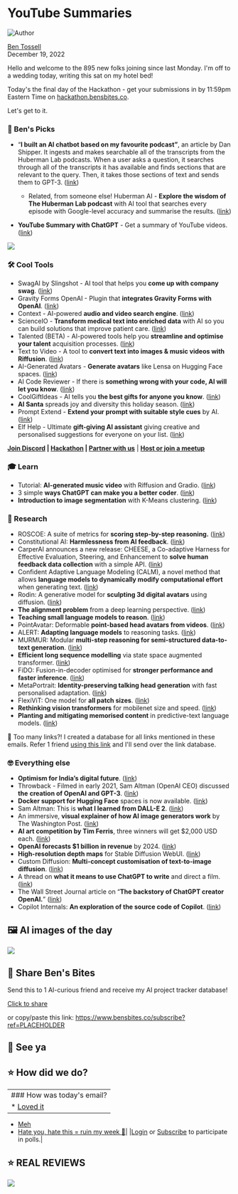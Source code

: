 # YouTube Summaries

![Author](https://media.beehiiv.com/cdn-cgi/image/format=auto,onerror=redirect/uploads/user/profile_picture/fc858b4d-39e3-4be1-abf4-2b55504e21a2/thumb_uJ4UYake_400x400.jpg)

[Ben Tossell](https://www.twitter.com/bentossell)  
December 19, 2022

Hello and welcome to the 895 new folks joining since last Monday. I'm off to a wedding today, writing this sat on my hotel bed!

Today's the final day of the Hackathon - get your submissions in by 11:59pm Eastern Time on [hackathon.bensbites.co](https://flight.beehiiv.net/v2/clicks/eyJhbGciOiJIUzI1NiIsInR5cCI6IkpXVCJ9.eyJ1cmwiOiJodHRwOi8vaGFja2F0aG9uLmJlbnNiaXRlcy5jby8iLCJwb3N0X2lkIjoiNWRhZTliYzYtZjAzYy00ODRkLTkyMmMtNzc1N2ZhNWIzNTE2IiwicHVibGljYXRpb25faWQiOiI0NDdmNmU2MC1lMzZhLTQ2NDItYjZmOC00NmJlYjE5MDQ1ZWMiLCJ2aXNpdF90b2tlbiI6IjJmMzFjNWFlLWJkOGQtNDM2Zi04NjlkLTE3ZjBiZmNkNzM0ZSIsImlhdCI6MTY3NDAzMTg1MS41MzQsImlzcyI6Im9yY2hpZCJ9.QFXb3mgGOlh52TO47cgLZgJLbmhz7eBMNERMXZNy5Lc).

Let's get to it.

### **🤌 Ben's Picks**

* “**I built an AI chatbot based on my favourite podcast”**, an article by Dan Shipper. It ingests and makes searchable all of the transcripts from the Huberman Lab podcasts. When a user asks a question, it searches through all of the transcripts it has available and finds sections that are relevant to the query. Then, it takes those sections of text and sends them to GPT-3. ([<u>link</u>](https://flight.beehiiv.net/v2/clicks/eyJhbGciOiJIUzI1NiIsInR5cCI6IkpXVCJ9.eyJ1cmwiOiJodHRwczovL2V2ZXJ5LnRvL3N1cGVyb3JnYW5pemVycy9pLXRyYWluZWQtYS1ncHQtMy1jaGF0Ym90LW9uLWV2ZXJ5LWVwaXNvZGUtb2YtbXktZmF2b3JpdGUtcG9kY2FzdCIsInBvc3RfaWQiOiI1ZGFlOWJjNi1mMDNjLTQ4NGQtOTIyYy03NzU3ZmE1YjM1MTYiLCJwdWJsaWNhdGlvbl9pZCI6IjQ0N2Y2ZTYwLWUzNmEtNDY0Mi1iNmY4LTQ2YmViMTkwNDVlYyIsInZpc2l0X3Rva2VuIjoiMmYzMWM1YWUtYmQ4ZC00MzZmLTg2OWQtMTdmMGJmY2Q3MzRlIiwiaWF0IjoxNjc0MDMxODUxLjUzNCwiaXNzIjoib3JjaGlkIn0.u7khmwq-iILyEnoMtDk8gIFqsEOrEc7zkLrrSy_bs4w))
  * Related, from someone else! Huberman AI - **Explore the wisdom of The Huberman Lab podcast** with AI tool that searches every episode with Google-level accuracy and summarise the results. ([<u>link</u>](https://flight.beehiiv.net/v2/clicks/eyJhbGciOiJIUzI1NiIsInR5cCI6IkpXVCJ9.eyJ1cmwiOiJodHRwczovL2h1YmVybWFuLnJpbGUueXQvIiwicG9zdF9pZCI6IjVkYWU5YmM2LWYwM2MtNDg0ZC05MjJjLTc3NTdmYTViMzUxNiIsInB1YmxpY2F0aW9uX2lkIjoiNDQ3ZjZlNjAtZTM2YS00NjQyLWI2ZjgtNDZiZWIxOTA0NWVjIiwidmlzaXRfdG9rZW4iOiIyZjMxYzVhZS1iZDhkLTQzNmYtODY5ZC0xN2YwYmZjZDczNGUiLCJpYXQiOjE2NzQwMzE4NTEuNTM0LCJpc3MiOiJvcmNoaWQifQ.2_0FqBkUmxpW4xuK7zoN83iALabaxLxgk9kAtHCeoOs))

* **YouTube Summary with ChatGPT** - Get a summary of YouTube videos. ([<u>link</u>](https://flight.beehiiv.net/v2/clicks/eyJhbGciOiJIUzI1NiIsInR5cCI6IkpXVCJ9.eyJ1cmwiOiJodHRwczovL2dsYXNwLmNvL3lvdXR1YmUtc3VtbWFyeSIsInBvc3RfaWQiOiI1ZGFlOWJjNi1mMDNjLTQ4NGQtOTIyYy03NzU3ZmE1YjM1MTYiLCJwdWJsaWNhdGlvbl9pZCI6IjQ0N2Y2ZTYwLWUzNmEtNDY0Mi1iNmY4LTQ2YmViMTkwNDVlYyIsInZpc2l0X3Rva2VuIjoiMmYzMWM1YWUtYmQ4ZC00MzZmLTg2OWQtMTdmMGJmY2Q3MzRlIiwiaWF0IjoxNjc0MDMxODUxLjUzNCwiaXNzIjoib3JjaGlkIn0.orX0rtoPJtsTDBcqpYfbyL2U4MEwjU4dyumYdrjpbN8))

![](https://media.beehiiv.com/cdn-cgi/image/format=auto,onerror=redirect/uploads/asset/file/02b84077-d544-45c3-bc89-72a428aa3bdd/ezgif.com-gif-maker__40_.gif)

### **🛠️ Cool Tools**

* SwagAI by Slingshot - AI tool that helps you **come up with company swag**. ([<u>link</u>](https://flight.beehiiv.net/v2/clicks/eyJhbGciOiJIUzI1NiIsInR5cCI6IkpXVCJ9.eyJ1cmwiOiJodHRwczovL3d3dy51c2VzbGluZ3Nob3QuY29tL3N3YWdhaS8iLCJwb3N0X2lkIjoiNWRhZTliYzYtZjAzYy00ODRkLTkyMmMtNzc1N2ZhNWIzNTE2IiwicHVibGljYXRpb25faWQiOiI0NDdmNmU2MC1lMzZhLTQ2NDItYjZmOC00NmJlYjE5MDQ1ZWMiLCJ2aXNpdF90b2tlbiI6IjJmMzFjNWFlLWJkOGQtNDM2Zi04NjlkLTE3ZjBiZmNkNzM0ZSIsImlhdCI6MTY3NDAzMTg1MS41MzQsImlzcyI6Im9yY2hpZCJ9.m20IRdC1Z4Lh2HXN5oTgDXv_FAv-SSon03e0HRJ417M))
* Gravity Forms OpenAI - Plugin that **integrates Gravity Forms with OpenAI**. ([<u>link</u>](https://flight.beehiiv.net/v2/clicks/eyJhbGciOiJIUzI1NiIsInR5cCI6IkpXVCJ9.eyJ1cmwiOiJodHRwczovL2dyYXZpdHl3aXouY29tL2dyYXZpdHktZm9ybXMtb3BlbmFpLz91dG1fc291cmNlPWRyaXAmdXRtX21lZGl1bT1lbWFpbCZ1dG1fY2FtcGFpZ249R1dXKzE3MiZ1dG1fY29udGVudD1Jc3N1ZSsxNzIlM0ErR3Jhdml0eStGb3JtcytPcGVuQUkrJTI4RnJlZStQbHVnaW4lMjkiLCJwb3N0X2lkIjoiNWRhZTliYzYtZjAzYy00ODRkLTkyMmMtNzc1N2ZhNWIzNTE2IiwicHVibGljYXRpb25faWQiOiI0NDdmNmU2MC1lMzZhLTQ2NDItYjZmOC00NmJlYjE5MDQ1ZWMiLCJ2aXNpdF90b2tlbiI6IjJmMzFjNWFlLWJkOGQtNDM2Zi04NjlkLTE3ZjBiZmNkNzM0ZSIsImlhdCI6MTY3NDAzMTg1MS41MzQsImlzcyI6Im9yY2hpZCJ9.qZ7cHT_yxZliZvwyqTgCxBkZQwXmdypTWc-tFgS_ZHI))
* Context - AI-powered **audio and video search engine**. ([<u>link</u>](https://flight.beehiiv.net/v2/clicks/eyJhbGciOiJIUzI1NiIsInR5cCI6IkpXVCJ9.eyJ1cmwiOiJodHRwczovL2FkZGNvbnRleHQueHl6LyIsInBvc3RfaWQiOiI1ZGFlOWJjNi1mMDNjLTQ4NGQtOTIyYy03NzU3ZmE1YjM1MTYiLCJwdWJsaWNhdGlvbl9pZCI6IjQ0N2Y2ZTYwLWUzNmEtNDY0Mi1iNmY4LTQ2YmViMTkwNDVlYyIsInZpc2l0X3Rva2VuIjoiMmYzMWM1YWUtYmQ4ZC00MzZmLTg2OWQtMTdmMGJmY2Q3MzRlIiwiaWF0IjoxNjc0MDMxODUxLjUzNCwiaXNzIjoib3JjaGlkIn0.v8hetK74S_Ld_toM6yjPAKiIGvcY09ESwIKRhNA40uk))
* ScienceIO - **Transform medical text into enriched data** with AI so you can build solutions that improve patient care. ([<u>link</u>](https://flight.beehiiv.net/v2/clicks/eyJhbGciOiJIUzI1NiIsInR5cCI6IkpXVCJ9.eyJ1cmwiOiJodHRwczovL3d3dy5zY2llbmNlLmlvLyIsInBvc3RfaWQiOiI1ZGFlOWJjNi1mMDNjLTQ4NGQtOTIyYy03NzU3ZmE1YjM1MTYiLCJwdWJsaWNhdGlvbl9pZCI6IjQ0N2Y2ZTYwLWUzNmEtNDY0Mi1iNmY4LTQ2YmViMTkwNDVlYyIsInZpc2l0X3Rva2VuIjoiMmYzMWM1YWUtYmQ4ZC00MzZmLTg2OWQtMTdmMGJmY2Q3MzRlIiwiaWF0IjoxNjc0MDMxODUxLjUzNCwiaXNzIjoib3JjaGlkIn0.wlFQcrc9XLOcpviScn3j0ImU9wWSPD-YLeGEsz2ILRI))
* Talented (BETA) - AI-powered tools help you **streamline and optimise your talent** acquisition processes. ([<u>link</u>](https://flight.beehiiv.net/v2/clicks/eyJhbGciOiJIUzI1NiIsInR5cCI6IkpXVCJ9.eyJ1cmwiOiJodHRwczovL3RhbGVudGVkLmNhZmUvIiwicG9zdF9pZCI6IjVkYWU5YmM2LWYwM2MtNDg0ZC05MjJjLTc3NTdmYTViMzUxNiIsInB1YmxpY2F0aW9uX2lkIjoiNDQ3ZjZlNjAtZTM2YS00NjQyLWI2ZjgtNDZiZWIxOTA0NWVjIiwidmlzaXRfdG9rZW4iOiIyZjMxYzVhZS1iZDhkLTQzNmYtODY5ZC0xN2YwYmZjZDczNGUiLCJpYXQiOjE2NzQwMzE4NTEuNTM0LCJpc3MiOiJvcmNoaWQifQ.Gv7qop-7C7VogbTg5SoXovuNksjuPmqrVVJABLuYfeg))
* Text to Video - A tool to **convert text into images & music videos with Riffusion**. ([<u>link</u>](https://flight.beehiiv.net/v2/clicks/eyJhbGciOiJIUzI1NiIsInR5cCI6IkpXVCJ9.eyJ1cmwiOiJodHRwczovL2h1Z2dpbmdmYWNlLmNvL3NwYWNlcy9ER1NwaXR6ZXIvVFhULTItSU1HLTItTVVTSUMtMi1WSURFTy13LVJJRkZVU0lPTiIsInBvc3RfaWQiOiI1ZGFlOWJjNi1mMDNjLTQ4NGQtOTIyYy03NzU3ZmE1YjM1MTYiLCJwdWJsaWNhdGlvbl9pZCI6IjQ0N2Y2ZTYwLWUzNmEtNDY0Mi1iNmY4LTQ2YmViMTkwNDVlYyIsInZpc2l0X3Rva2VuIjoiMmYzMWM1YWUtYmQ4ZC00MzZmLTg2OWQtMTdmMGJmY2Q3MzRlIiwiaWF0IjoxNjc0MDMxODUxLjUzNCwiaXNzIjoib3JjaGlkIn0.ui_ZZO6nmyCVyyRqArXufNpto4TVh6g0Tce8t4SP_3w))
* AI-Generated Avatars - **Generate avatars** like Lensa on Hugging Face spaces. ([<u>link</u>](https://flight.beehiiv.net/v2/clicks/eyJhbGciOiJIUzI1NiIsInR5cCI6IkpXVCJ9.eyJ1cmwiOiJodHRwczovL2h1Z2dpbmdmYWNlLmNvL3NwYWNlcy9BUDEyMy9haS1hdmF0YXJzIiwicG9zdF9pZCI6IjVkYWU5YmM2LWYwM2MtNDg0ZC05MjJjLTc3NTdmYTViMzUxNiIsInB1YmxpY2F0aW9uX2lkIjoiNDQ3ZjZlNjAtZTM2YS00NjQyLWI2ZjgtNDZiZWIxOTA0NWVjIiwidmlzaXRfdG9rZW4iOiIyZjMxYzVhZS1iZDhkLTQzNmYtODY5ZC0xN2YwYmZjZDczNGUiLCJpYXQiOjE2NzQwMzE4NTEuNTM0LCJpc3MiOiJvcmNoaWQifQ.tdMJxVRz19jVabX61aVLpHiUeWhHARoruTRgU33w3k4))
* AI Code Reviewer - If there is **something wrong with your code, AI will let you know**. ([<u>link</u>](https://flight.beehiiv.net/v2/clicks/eyJhbGciOiJIUzI1NiIsInR5cCI6IkpXVCJ9.eyJ1cmwiOiJodHRwczovL2NvZGUtcmV2aWV3ZXIudmVyY2VsLmFwcC8iLCJwb3N0X2lkIjoiNWRhZTliYzYtZjAzYy00ODRkLTkyMmMtNzc1N2ZhNWIzNTE2IiwicHVibGljYXRpb25faWQiOiI0NDdmNmU2MC1lMzZhLTQ2NDItYjZmOC00NmJlYjE5MDQ1ZWMiLCJ2aXNpdF90b2tlbiI6IjJmMzFjNWFlLWJkOGQtNDM2Zi04NjlkLTE3ZjBiZmNkNzM0ZSIsImlhdCI6MTY3NDAzMTg1MS41MzQsImlzcyI6Im9yY2hpZCJ9.mPhoGnN6X3KtgMPqWB-WHAHtG8lFmpVnFhA9M07jUJw))
* CoolGiftIdeas - AI tells you **the best gifts for anyone you know**. ([<u>link</u>](https://flight.beehiiv.net/v2/clicks/eyJhbGciOiJIUzI1NiIsInR5cCI6IkpXVCJ9.eyJ1cmwiOiJodHRwczovL3d3dy5jb29sZ2lmdGlkZWFzLmlvLz9sPXAmcmVmPXByb2R1Y3RodW50IiwicG9zdF9pZCI6IjVkYWU5YmM2LWYwM2MtNDg0ZC05MjJjLTc3NTdmYTViMzUxNiIsInB1YmxpY2F0aW9uX2lkIjoiNDQ3ZjZlNjAtZTM2YS00NjQyLWI2ZjgtNDZiZWIxOTA0NWVjIiwidmlzaXRfdG9rZW4iOiIyZjMxYzVhZS1iZDhkLTQzNmYtODY5ZC0xN2YwYmZjZDczNGUiLCJpYXQiOjE2NzQwMzE4NTEuNTM1LCJpc3MiOiJvcmNoaWQifQ.56f2CjDwG7Z_2xaXhjz3bEzXS69YWP1PQJVevfQ8Z3E))
* **AI Santa** spreads joy and diversity this holiday season. ([<u>link</u>](https://flight.beehiiv.net/v2/clicks/eyJhbGciOiJIUzI1NiIsInR5cCI6IkpXVCJ9.eyJ1cmwiOiJodHRwczovL3d3dy5zeW50aGVzaWEuaW8vcG9zdC9haS1zYW50YSIsInBvc3RfaWQiOiI1ZGFlOWJjNi1mMDNjLTQ4NGQtOTIyYy03NzU3ZmE1YjM1MTYiLCJwdWJsaWNhdGlvbl9pZCI6IjQ0N2Y2ZTYwLWUzNmEtNDY0Mi1iNmY4LTQ2YmViMTkwNDVlYyIsInZpc2l0X3Rva2VuIjoiMmYzMWM1YWUtYmQ4ZC00MzZmLTg2OWQtMTdmMGJmY2Q3MzRlIiwiaWF0IjoxNjc0MDMxODUxLjUzNSwiaXNzIjoib3JjaGlkIn0.xphrWjkjBPcKB1s2EZ1sosWHY1UJy58etAyEBhU5Wfo))
* Prompt Extend - **Extend your prompt with suitable style cues** by AI. ([<u>link</u>](https://flight.beehiiv.net/v2/clicks/eyJhbGciOiJIUzI1NiIsInR5cCI6IkpXVCJ9.eyJ1cmwiOiJodHRwczovL2h1Z2dpbmdmYWNlLmNvL3NwYWNlcy9kYXNwYXJ0aG8vcHJvbXB0LWV4dGVuZCIsInBvc3RfaWQiOiI1ZGFlOWJjNi1mMDNjLTQ4NGQtOTIyYy03NzU3ZmE1YjM1MTYiLCJwdWJsaWNhdGlvbl9pZCI6IjQ0N2Y2ZTYwLWUzNmEtNDY0Mi1iNmY4LTQ2YmViMTkwNDVlYyIsInZpc2l0X3Rva2VuIjoiMmYzMWM1YWUtYmQ4ZC00MzZmLTg2OWQtMTdmMGJmY2Q3MzRlIiwiaWF0IjoxNjc0MDMxODUxLjUzNSwiaXNzIjoib3JjaGlkIn0.AIVMtIeYuxM88YbOxrM97mDRGqDiroN9F0NpJ8m4_IQ))
* Elf Help - Ultimate **gift-giving AI assistant** giving creative and personalised suggestions for everyone on your list. ([<u>link</u>](https://flight.beehiiv.net/v2/clicks/eyJhbGciOiJIUzI1NiIsInR5cCI6IkpXVCJ9.eyJ1cmwiOiJodHRwczovL3d3dy5lbGZoZWxwLmFpLyIsInBvc3RfaWQiOiI1ZGFlOWJjNi1mMDNjLTQ4NGQtOTIyYy03NzU3ZmE1YjM1MTYiLCJwdWJsaWNhdGlvbl9pZCI6IjQ0N2Y2ZTYwLWUzNmEtNDY0Mi1iNmY4LTQ2YmViMTkwNDVlYyIsInZpc2l0X3Rva2VuIjoiMmYzMWM1YWUtYmQ4ZC00MzZmLTg2OWQtMTdmMGJmY2Q3MzRlIiwiaWF0IjoxNjc0MDMxODUxLjUzNSwiaXNzIjoib3JjaGlkIn0.TzMUUb9Zlbs14Hv2qZWnZ8Il9ijwU7HpJgnAZovMsz4))

**[Join Discord](https://flight.beehiiv.net/v2/clicks/eyJhbGciOiJIUzI1NiIsInR5cCI6IkpXVCJ9.eyJ1cmwiOiJodHRwczovL2Rpc2NvcmQuZ2cvcWQ5Mk5LakRkRSIsInBvc3RfaWQiOiI1ZGFlOWJjNi1mMDNjLTQ4NGQtOTIyYy03NzU3ZmE1YjM1MTYiLCJwdWJsaWNhdGlvbl9pZCI6IjQ0N2Y2ZTYwLWUzNmEtNDY0Mi1iNmY4LTQ2YmViMTkwNDVlYyIsInZpc2l0X3Rva2VuIjoiMmYzMWM1YWUtYmQ4ZC00MzZmLTg2OWQtMTdmMGJmY2Q3MzRlIiwiaWF0IjoxNjc0MDMxODUxLjUzNSwiaXNzIjoib3JjaGlkIn0.l9WoM_E2a6gw3XeAruT3VnsGioj7kdKMlQW1xPZ6xBo) | [Hackathon](https://flight.beehiiv.net/v2/clicks/eyJhbGciOiJIUzI1NiIsInR5cCI6IkpXVCJ9.eyJ1cmwiOiJodHRwczovL3ZhbmlsbGEtcGVhY2gtNDg0Lm5vdGlvbi5zaXRlL0Jlbi1zLUJpdGVzLUFJLUhhY2thdGhvbi0yN2stMzI0YjNlOGIzZDQ3NGExMmEyZTgyOGI3YWM0NWY5ZjkiLCJwb3N0X2lkIjoiNWRhZTliYzYtZjAzYy00ODRkLTkyMmMtNzc1N2ZhNWIzNTE2IiwicHVibGljYXRpb25faWQiOiI0NDdmNmU2MC1lMzZhLTQ2NDItYjZmOC00NmJlYjE5MDQ1ZWMiLCJ2aXNpdF90b2tlbiI6IjJmMzFjNWFlLWJkOGQtNDM2Zi04NjlkLTE3ZjBiZmNkNzM0ZSIsImlhdCI6MTY3NDAzMTg1MS41MzUsImlzcyI6Im9yY2hpZCJ9.n9UAiU9gY02yl_W6cn8DohHsboqwavFfCgQah82majg) | [Partner with us](https://flight.beehiiv.net/v2/clicks/eyJhbGciOiJIUzI1NiIsInR5cCI6IkpXVCJ9.eyJ1cmwiOiJodHRwczovL3Nwb25zb3IuYmVuc2JpdGVzLmNvLyIsInBvc3RfaWQiOiI1ZGFlOWJjNi1mMDNjLTQ4NGQtOTIyYy03NzU3ZmE1YjM1MTYiLCJwdWJsaWNhdGlvbl9pZCI6IjQ0N2Y2ZTYwLWUzNmEtNDY0Mi1iNmY4LTQ2YmViMTkwNDVlYyIsInZpc2l0X3Rva2VuIjoiMmYzMWM1YWUtYmQ4ZC00MzZmLTg2OWQtMTdmMGJmY2Q3MzRlIiwiaWF0IjoxNjc0MDMxODUxLjUzNSwiaXNzIjoib3JjaGlkIn0.ms0LPN6bTyiPh2NIcmHwq-pyvxCGuZfQKXn-19-KhUc)** | [**Host or join a meetup**](https://flight.beehiiv.net/v2/clicks/eyJhbGciOiJIUzI1NiIsInR5cCI6IkpXVCJ9.eyJ1cmwiOiJodHRwczovL21lZXR1cHMuYmVuc2JpdGVzLmNvLyIsInBvc3RfaWQiOiI1ZGFlOWJjNi1mMDNjLTQ4NGQtOTIyYy03NzU3ZmE1YjM1MTYiLCJwdWJsaWNhdGlvbl9pZCI6IjQ0N2Y2ZTYwLWUzNmEtNDY0Mi1iNmY4LTQ2YmViMTkwNDVlYyIsInZpc2l0X3Rva2VuIjoiMmYzMWM1YWUtYmQ4ZC00MzZmLTg2OWQtMTdmMGJmY2Q3MzRlIiwiaWF0IjoxNjc0MDMxODUxLjUzNSwiaXNzIjoib3JjaGlkIn0.E2PHumy2Hkp2ytFwetrxhs-SwJoK2dkYwmcOfwlVdNk)

### **🎓 Learn**

* Tutorial: **AI-generated music video** with Riffusion and Gradio. ([<u>link</u>](https://flight.beehiiv.net/v2/clicks/eyJhbGciOiJIUzI1NiIsInR5cCI6IkpXVCJ9.eyJ1cmwiOiJodHRwczovL3d3dy55b3V0dWJlLmNvbS93YXRjaD92PVVrUENyUy1IMXZNIiwicG9zdF9pZCI6IjVkYWU5YmM2LWYwM2MtNDg0ZC05MjJjLTc3NTdmYTViMzUxNiIsInB1YmxpY2F0aW9uX2lkIjoiNDQ3ZjZlNjAtZTM2YS00NjQyLWI2ZjgtNDZiZWIxOTA0NWVjIiwidmlzaXRfdG9rZW4iOiIyZjMxYzVhZS1iZDhkLTQzNmYtODY5ZC0xN2YwYmZjZDczNGUiLCJpYXQiOjE2NzQwMzE4NTEuNTM1LCJpc3MiOiJvcmNoaWQifQ.a9seqYIHnp--cuRKkd16ZwMfxYqs0KbZnRP3AeYGfPs))
* 3 simple **ways ChatGPT can make you a better coder**. ([<u>link</u>](https://flight.beehiiv.net/v2/clicks/eyJhbGciOiJIUzI1NiIsInR5cCI6IkpXVCJ9.eyJ1cmwiOiJodHRwczovL3d3dy55b3V0dWJlLmNvbS93YXRjaD92PU5jQ053X1VYbk9jIiwicG9zdF9pZCI6IjVkYWU5YmM2LWYwM2MtNDg0ZC05MjJjLTc3NTdmYTViMzUxNiIsInB1YmxpY2F0aW9uX2lkIjoiNDQ3ZjZlNjAtZTM2YS00NjQyLWI2ZjgtNDZiZWIxOTA0NWVjIiwidmlzaXRfdG9rZW4iOiIyZjMxYzVhZS1iZDhkLTQzNmYtODY5ZC0xN2YwYmZjZDczNGUiLCJpYXQiOjE2NzQwMzE4NTEuNTM1LCJpc3MiOiJvcmNoaWQifQ.lmhg3519njfHwJcQE85lKAhc8UmhslTqZ18WBClqa_E))
* **Introduction to image segmentation** with K-Means clustering. ([<u>link</u>](https://flight.beehiiv.net/v2/clicks/eyJhbGciOiJIUzI1NiIsInR5cCI6IkpXVCJ9.eyJ1cmwiOiJodHRwczovL3d3dy5rZG51Z2dldHMuY29tLzIwMTkvMDgvaW50cm9kdWN0aW9uLWltYWdlLXNlZ21lbnRhdGlvbi1rLW1lYW5zLWNsdXN0ZXJpbmcuaHRtbCIsInBvc3RfaWQiOiI1ZGFlOWJjNi1mMDNjLTQ4NGQtOTIyYy03NzU3ZmE1YjM1MTYiLCJwdWJsaWNhdGlvbl9pZCI6IjQ0N2Y2ZTYwLWUzNmEtNDY0Mi1iNmY4LTQ2YmViMTkwNDVlYyIsInZpc2l0X3Rva2VuIjoiMmYzMWM1YWUtYmQ4ZC00MzZmLTg2OWQtMTdmMGJmY2Q3MzRlIiwiaWF0IjoxNjc0MDMxODUxLjUzNSwiaXNzIjoib3JjaGlkIn0._vGSwaEoDwrOpMBBuMgH7cAXF6--tVRIIWpvlkTtH1U))

### **🔬 Research**

* ROSCOE: A suite of metrics for **scoring step-by-step reasoning.** ([<u>link</u>](https://flight.beehiiv.net/v2/clicks/eyJhbGciOiJIUzI1NiIsInR5cCI6IkpXVCJ9.eyJ1cmwiOiJodHRwczovL2FyeGl2Lm9yZy9hYnMvMjIxMi4wNzkxOSIsInBvc3RfaWQiOiI1ZGFlOWJjNi1mMDNjLTQ4NGQtOTIyYy03NzU3ZmE1YjM1MTYiLCJwdWJsaWNhdGlvbl9pZCI6IjQ0N2Y2ZTYwLWUzNmEtNDY0Mi1iNmY4LTQ2YmViMTkwNDVlYyIsInZpc2l0X3Rva2VuIjoiMmYzMWM1YWUtYmQ4ZC00MzZmLTg2OWQtMTdmMGJmY2Q3MzRlIiwiaWF0IjoxNjc0MDMxODUxLjUzNSwiaXNzIjoib3JjaGlkIn0.xIkvNVVX1LcqP7QgTtmo4BqPzt311pHBO3Z_YrIXVQ4))
* Constitutional AI: **Harmlessness from AI feedback**. ([<u>link</u>](https://flight.beehiiv.net/v2/clicks/eyJhbGciOiJIUzI1NiIsInR5cCI6IkpXVCJ9.eyJ1cmwiOiJodHRwczovL3d3dy5hbnRocm9waWMuY29tL2NvbnN0aXR1dGlvbmFsLnBkZiIsInBvc3RfaWQiOiI1ZGFlOWJjNi1mMDNjLTQ4NGQtOTIyYy03NzU3ZmE1YjM1MTYiLCJwdWJsaWNhdGlvbl9pZCI6IjQ0N2Y2ZTYwLWUzNmEtNDY0Mi1iNmY4LTQ2YmViMTkwNDVlYyIsInZpc2l0X3Rva2VuIjoiMmYzMWM1YWUtYmQ4ZC00MzZmLTg2OWQtMTdmMGJmY2Q3MzRlIiwiaWF0IjoxNjc0MDMxODUxLjUzNiwiaXNzIjoib3JjaGlkIn0.OG6pqMZnQhGJT5R9cbZpPRs4W37c4htY-rATlMyxPzc))
* CarperAI announces a new release: CHEESE, a Co-adaptive Harness for Effective Evaluation, Steering, and Enhancement to **solve human feedback data collection** with a simple API. ([<u>link</u>](https://flight.beehiiv.net/v2/clicks/eyJhbGciOiJIUzI1NiIsInR5cCI6IkpXVCJ9.eyJ1cmwiOiJodHRwczovL2NhcnBlci5haS9jaGVlc2UtcmVsZWFzZS8iLCJwb3N0X2lkIjoiNWRhZTliYzYtZjAzYy00ODRkLTkyMmMtNzc1N2ZhNWIzNTE2IiwicHVibGljYXRpb25faWQiOiI0NDdmNmU2MC1lMzZhLTQ2NDItYjZmOC00NmJlYjE5MDQ1ZWMiLCJ2aXNpdF90b2tlbiI6IjJmMzFjNWFlLWJkOGQtNDM2Zi04NjlkLTE3ZjBiZmNkNzM0ZSIsImlhdCI6MTY3NDAzMTg1MS41MzYsImlzcyI6Im9yY2hpZCJ9.2jGMtyQHz_aEzwHlyRzEvmmEm8qh_UU9_DhkCErgWfA))
* Confident Adaptive Language Modeling (CALM), a novel method that allows **language models to dynamically modify computational effort** when generating text. ([<u>link</u>](https://flight.beehiiv.net/v2/clicks/eyJhbGciOiJIUzI1NiIsInR5cCI6IkpXVCJ9.eyJ1cmwiOiJodHRwczovL3QuY28vTm03eXlUOHNNQSIsInBvc3RfaWQiOiI1ZGFlOWJjNi1mMDNjLTQ4NGQtOTIyYy03NzU3ZmE1YjM1MTYiLCJwdWJsaWNhdGlvbl9pZCI6IjQ0N2Y2ZTYwLWUzNmEtNDY0Mi1iNmY4LTQ2YmViMTkwNDVlYyIsInZpc2l0X3Rva2VuIjoiMmYzMWM1YWUtYmQ4ZC00MzZmLTg2OWQtMTdmMGJmY2Q3MzRlIiwiaWF0IjoxNjc0MDMxODUxLjUzNiwiaXNzIjoib3JjaGlkIn0.GHTKIF4-XRiqrOxMSPCYM-yERnmU5AZjqyowTeODcS4))
* Rodin: A generative model for **sculpting 3d digital avatars** using diffusion. ([<u>link</u>](https://flight.beehiiv.net/v2/clicks/eyJhbGciOiJIUzI1NiIsInR5cCI6IkpXVCJ9.eyJ1cmwiOiJodHRwczovLzNkLWF2YXRhci1kaWZmdXNpb24ubWljcm9zb2Z0LmNvbS8jLyIsInBvc3RfaWQiOiI1ZGFlOWJjNi1mMDNjLTQ4NGQtOTIyYy03NzU3ZmE1YjM1MTYiLCJwdWJsaWNhdGlvbl9pZCI6IjQ0N2Y2ZTYwLWUzNmEtNDY0Mi1iNmY4LTQ2YmViMTkwNDVlYyIsInZpc2l0X3Rva2VuIjoiMmYzMWM1YWUtYmQ4ZC00MzZmLTg2OWQtMTdmMGJmY2Q3MzRlIiwiaWF0IjoxNjc0MDMxODUxLjUzNiwiaXNzIjoib3JjaGlkIn0.Niw7M2meXmsRlahb1FU_mHeNNgdYxKMERRWHy8gEQSY))
* **The alignment problem** from a deep learning perspective. ([<u>link</u>](https://flight.beehiiv.net/v2/clicks/eyJhbGciOiJIUzI1NiIsInR5cCI6IkpXVCJ9.eyJ1cmwiOiJodHRwczovL2FyeGl2Lm9yZy9hYnMvMjIwOS4wMDYyNiIsInBvc3RfaWQiOiI1ZGFlOWJjNi1mMDNjLTQ4NGQtOTIyYy03NzU3ZmE1YjM1MTYiLCJwdWJsaWNhdGlvbl9pZCI6IjQ0N2Y2ZTYwLWUzNmEtNDY0Mi1iNmY4LTQ2YmViMTkwNDVlYyIsInZpc2l0X3Rva2VuIjoiMmYzMWM1YWUtYmQ4ZC00MzZmLTg2OWQtMTdmMGJmY2Q3MzRlIiwiaWF0IjoxNjc0MDMxODUxLjUzNiwiaXNzIjoib3JjaGlkIn0.vdgV3DP4TUCBI6KrdPi3mKMCfFldMkHsPPbdNc9IGXU))
* **Teaching small language models to reason**. ([<u>link</u>](https://flight.beehiiv.net/v2/clicks/eyJhbGciOiJIUzI1NiIsInR5cCI6IkpXVCJ9.eyJ1cmwiOiJodHRwczovL2FyeGl2Lm9yZy9hYnMvMjIxMi4wODQxMHYxIiwicG9zdF9pZCI6IjVkYWU5YmM2LWYwM2MtNDg0ZC05MjJjLTc3NTdmYTViMzUxNiIsInB1YmxpY2F0aW9uX2lkIjoiNDQ3ZjZlNjAtZTM2YS00NjQyLWI2ZjgtNDZiZWIxOTA0NWVjIiwidmlzaXRfdG9rZW4iOiIyZjMxYzVhZS1iZDhkLTQzNmYtODY5ZC0xN2YwYmZjZDczNGUiLCJpYXQiOjE2NzQwMzE4NTEuNTM2LCJpc3MiOiJvcmNoaWQifQ.dulDGSf4K282pLtE_0Xw4NQkSF5R6grSk2K928OQCsE))
* PointAvatar: Deformable **point-based head avatars from videos**. ([<u>link</u>](https://flight.beehiiv.net/v2/clicks/eyJhbGciOiJIUzI1NiIsInR5cCI6IkpXVCJ9.eyJ1cmwiOiJodHRwczovL3poZW5neXVmLmdpdGh1Yi5pby9wb2ludGF2YXRhci8iLCJwb3N0X2lkIjoiNWRhZTliYzYtZjAzYy00ODRkLTkyMmMtNzc1N2ZhNWIzNTE2IiwicHVibGljYXRpb25faWQiOiI0NDdmNmU2MC1lMzZhLTQ2NDItYjZmOC00NmJlYjE5MDQ1ZWMiLCJ2aXNpdF90b2tlbiI6IjJmMzFjNWFlLWJkOGQtNDM2Zi04NjlkLTE3ZjBiZmNkNzM0ZSIsImlhdCI6MTY3NDAzMTg1MS41MzYsImlzcyI6Im9yY2hpZCJ9.yM_YlfYn-YqS8-70V4jt_XRi3Tc6JD7kVSSz4AsQArA))
* ALERT: **Adapting language models** to reasoning tasks. ([<u>link</u>](https://flight.beehiiv.net/v2/clicks/eyJhbGciOiJIUzI1NiIsInR5cCI6IkpXVCJ9.eyJ1cmwiOiJodHRwczovL2FyeGl2Lm9yZy9hYnMvMjIxMi4wODI4NnYxIiwicG9zdF9pZCI6IjVkYWU5YmM2LWYwM2MtNDg0ZC05MjJjLTc3NTdmYTViMzUxNiIsInB1YmxpY2F0aW9uX2lkIjoiNDQ3ZjZlNjAtZTM2YS00NjQyLWI2ZjgtNDZiZWIxOTA0NWVjIiwidmlzaXRfdG9rZW4iOiIyZjMxYzVhZS1iZDhkLTQzNmYtODY5ZC0xN2YwYmZjZDczNGUiLCJpYXQiOjE2NzQwMzE4NTEuNTM2LCJpc3MiOiJvcmNoaWQifQ.ycGlnOKbnMnvtNOdwD-IomrL8gKxIftZeb-tlam05rU))
* MURMUR: Modular **multi-step reasoning for semi-structured data-to-text generation**. ([<u>link</u>](https://flight.beehiiv.net/v2/clicks/eyJhbGciOiJIUzI1NiIsInR5cCI6IkpXVCJ9.eyJ1cmwiOiJodHRwczovL2FyeGl2Lm9yZy9hYnMvMjIxMi4wODYwN3YxIiwicG9zdF9pZCI6IjVkYWU5YmM2LWYwM2MtNDg0ZC05MjJjLTc3NTdmYTViMzUxNiIsInB1YmxpY2F0aW9uX2lkIjoiNDQ3ZjZlNjAtZTM2YS00NjQyLWI2ZjgtNDZiZWIxOTA0NWVjIiwidmlzaXRfdG9rZW4iOiIyZjMxYzVhZS1iZDhkLTQzNmYtODY5ZC0xN2YwYmZjZDczNGUiLCJpYXQiOjE2NzQwMzE4NTEuNTM2LCJpc3MiOiJvcmNoaWQifQ.OlkT65jCbBY1Mp4fV-hxJaBA6w19jrOr2Pu8HS84pvo))
* **Efficient long sequence modelling** via state space augmented transformer. ([<u>link</u>](https://flight.beehiiv.net/v2/clicks/eyJhbGciOiJIUzI1NiIsInR5cCI6IkpXVCJ9.eyJ1cmwiOiJodHRwczovL2FyeGl2Lm9yZy9hYnMvMjIxMi4wODEzNnYxIiwicG9zdF9pZCI6IjVkYWU5YmM2LWYwM2MtNDg0ZC05MjJjLTc3NTdmYTViMzUxNiIsInB1YmxpY2F0aW9uX2lkIjoiNDQ3ZjZlNjAtZTM2YS00NjQyLWI2ZjgtNDZiZWIxOTA0NWVjIiwidmlzaXRfdG9rZW4iOiIyZjMxYzVhZS1iZDhkLTQzNmYtODY5ZC0xN2YwYmZjZDczNGUiLCJpYXQiOjE2NzQwMzE4NTEuNTM2LCJpc3MiOiJvcmNoaWQifQ.DKvTUuOzvdQ5Rv0900CTdyJKytpcXWDGxK4RPumRQoc))
* FiDO: Fusion-in-decoder optimised for **stronger performance and faster inference**. ([<u>link</u>](https://flight.beehiiv.net/v2/clicks/eyJhbGciOiJIUzI1NiIsInR5cCI6IkpXVCJ9.eyJ1cmwiOiJodHRwczovL2FyeGl2Lm9yZy9hYnMvMjIxMi4wODE1M3YxIiwicG9zdF9pZCI6IjVkYWU5YmM2LWYwM2MtNDg0ZC05MjJjLTc3NTdmYTViMzUxNiIsInB1YmxpY2F0aW9uX2lkIjoiNDQ3ZjZlNjAtZTM2YS00NjQyLWI2ZjgtNDZiZWIxOTA0NWVjIiwidmlzaXRfdG9rZW4iOiIyZjMxYzVhZS1iZDhkLTQzNmYtODY5ZC0xN2YwYmZjZDczNGUiLCJpYXQiOjE2NzQwMzE4NTEuNTM2LCJpc3MiOiJvcmNoaWQifQ.SlabtWbchKcFtRiXLD9m47Ljyu5pMxZFSpdnqlCHb3Y))
* MetaPortrait: **Identity-preserving talking head generation** with fast personalised adaptation. ([<u>link</u>](https://flight.beehiiv.net/v2/clicks/eyJhbGciOiJIUzI1NiIsInR5cCI6IkpXVCJ9.eyJ1cmwiOiJodHRwczovL21ldGEtcG9ydHJhaXQuZ2l0aHViLmlvLyIsInBvc3RfaWQiOiI1ZGFlOWJjNi1mMDNjLTQ4NGQtOTIyYy03NzU3ZmE1YjM1MTYiLCJwdWJsaWNhdGlvbl9pZCI6IjQ0N2Y2ZTYwLWUzNmEtNDY0Mi1iNmY4LTQ2YmViMTkwNDVlYyIsInZpc2l0X3Rva2VuIjoiMmYzMWM1YWUtYmQ4ZC00MzZmLTg2OWQtMTdmMGJmY2Q3MzRlIiwiaWF0IjoxNjc0MDMxODUxLjUzNiwiaXNzIjoib3JjaGlkIn0.Es-sAzn7iglbxZycG_A9wPvMhO7rmYgx3wQB94cDNGc))
* FlexiViT: One model for **all patch sizes**. ([<u>link</u>](https://flight.beehiiv.net/v2/clicks/eyJhbGciOiJIUzI1NiIsInR5cCI6IkpXVCJ9.eyJ1cmwiOiJodHRwczovL2FyeGl2Lm9yZy9hYnMvMjIxMi4wODAxM3YxIiwicG9zdF9pZCI6IjVkYWU5YmM2LWYwM2MtNDg0ZC05MjJjLTc3NTdmYTViMzUxNiIsInB1YmxpY2F0aW9uX2lkIjoiNDQ3ZjZlNjAtZTM2YS00NjQyLWI2ZjgtNDZiZWIxOTA0NWVjIiwidmlzaXRfdG9rZW4iOiIyZjMxYzVhZS1iZDhkLTQzNmYtODY5ZC0xN2YwYmZjZDczNGUiLCJpYXQiOjE2NzQwMzE4NTEuNTM2LCJpc3MiOiJvcmNoaWQifQ.zNs9w-R6aByxYW5ToabDf6YdJAHr7VJClRMXxj7V5KY))
* **Rethinking vision transformers** for mobilenet size and speed. ([<u>link</u>](https://flight.beehiiv.net/v2/clicks/eyJhbGciOiJIUzI1NiIsInR5cCI6IkpXVCJ9.eyJ1cmwiOiJodHRwczovL2FyeGl2Lm9yZy9hYnMvMjIxMi4wODA1OXYxIiwicG9zdF9pZCI6IjVkYWU5YmM2LWYwM2MtNDg0ZC05MjJjLTc3NTdmYTViMzUxNiIsInB1YmxpY2F0aW9uX2lkIjoiNDQ3ZjZlNjAtZTM2YS00NjQyLWI2ZjgtNDZiZWIxOTA0NWVjIiwidmlzaXRfdG9rZW4iOiIyZjMxYzVhZS1iZDhkLTQzNmYtODY5ZC0xN2YwYmZjZDczNGUiLCJpYXQiOjE2NzQwMzE4NTEuNTM2LCJpc3MiOiJvcmNoaWQifQ.8MXmPfnCz62eimDLz6zMJURy26vQSGDs8uEQE2EM8Qg))
* **Planting and mitigating memorised content** in predictive-text language models. ([<u>link</u>](https://flight.beehiiv.net/v2/clicks/eyJhbGciOiJIUzI1NiIsInR5cCI6IkpXVCJ9.eyJ1cmwiOiJodHRwczovL2FyeGl2Lm9yZy9hYnMvMjIxMi4wODYxOSIsInBvc3RfaWQiOiI1ZGFlOWJjNi1mMDNjLTQ4NGQtOTIyYy03NzU3ZmE1YjM1MTYiLCJwdWJsaWNhdGlvbl9pZCI6IjQ0N2Y2ZTYwLWUzNmEtNDY0Mi1iNmY4LTQ2YmViMTkwNDVlYyIsInZpc2l0X3Rva2VuIjoiMmYzMWM1YWUtYmQ4ZC00MzZmLTg2OWQtMTdmMGJmY2Q3MzRlIiwiaWF0IjoxNjc0MDMxODUxLjUzNiwiaXNzIjoib3JjaGlkIn0.SGolmYYytLR0GQMKzJvmDJYgRNa1TYHfhHZf3gZii0s))

👋 Too many links?! I created a database for all links mentioned in these emails. Refer 1 friend [using this link](https://flight.beehiiv.net/v2/clicks/eyJhbGciOiJIUzI1NiIsInR5cCI6IkpXVCJ9.eyJ1cmwiOiJodHRwczovL3d3dy5iZW5zYml0ZXMuY28vc3Vic2NyaWJlP3JlZj1QTEFDRUhPTERFUiIsInBvc3RfaWQiOiI1ZGFlOWJjNi1mMDNjLTQ4NGQtOTIyYy03NzU3ZmE1YjM1MTYiLCJwdWJsaWNhdGlvbl9pZCI6IjQ0N2Y2ZTYwLWUzNmEtNDY0Mi1iNmY4LTQ2YmViMTkwNDVlYyIsInZpc2l0X3Rva2VuIjoiMmYzMWM1YWUtYmQ4ZC00MzZmLTg2OWQtMTdmMGJmY2Q3MzRlIiwiaWF0IjoxNjc0MDMxODUxLjUzNiwiaXNzIjoib3JjaGlkIn0.rMY9Wsl1dqmu-c8gMzOUIUsoE0O_Ig3BuparrnwHl9k) and I'll send over the link database.

### **🤓 Everything else**

* **Optimism for India’s digital future**. ([link](https://flight.beehiiv.net/v2/clicks/eyJhbGciOiJIUzI1NiIsInR5cCI6IkpXVCJ9.eyJ1cmwiOiJodHRwczovL3d3dy5ibG9nLmdvb2dsZS9pbnNpZGUtZ29vZ2xlL21lc3NhZ2UtY2VvL29wdGltaXNtLWluZGlhLWRpZ2l0YWwtZnV0dXJlLyIsInBvc3RfaWQiOiI1ZGFlOWJjNi1mMDNjLTQ4NGQtOTIyYy03NzU3ZmE1YjM1MTYiLCJwdWJsaWNhdGlvbl9pZCI6IjQ0N2Y2ZTYwLWUzNmEtNDY0Mi1iNmY4LTQ2YmViMTkwNDVlYyIsInZpc2l0X3Rva2VuIjoiMmYzMWM1YWUtYmQ4ZC00MzZmLTg2OWQtMTdmMGJmY2Q3MzRlIiwiaWF0IjoxNjc0MDMxODUxLjUzNiwiaXNzIjoib3JjaGlkIn0.zXkckjPlSj4JN06TEAIgm8daBivPkpiuJ5yQrIZrjBM))
* Throwback - Filmed in early 2021, Sam Altman (OpenAI CEO) discussed **the** **creation of OpenAI and GPT-3**. ([<u>link</u>](https://flight.beehiiv.net/v2/clicks/eyJhbGciOiJIUzI1NiIsInR5cCI6IkpXVCJ9.eyJ1cmwiOiJodHRwczovL3d3dy55b3V0dWJlLmNvbS93YXRjaD92PW83SEFLLU1FNWNVIiwicG9zdF9pZCI6IjVkYWU5YmM2LWYwM2MtNDg0ZC05MjJjLTc3NTdmYTViMzUxNiIsInB1YmxpY2F0aW9uX2lkIjoiNDQ3ZjZlNjAtZTM2YS00NjQyLWI2ZjgtNDZiZWIxOTA0NWVjIiwidmlzaXRfdG9rZW4iOiIyZjMxYzVhZS1iZDhkLTQzNmYtODY5ZC0xN2YwYmZjZDczNGUiLCJpYXQiOjE2NzQwMzE4NTEuNTM3LCJpc3MiOiJvcmNoaWQifQ.TmWII0AKYxAUYlybOsdvMYmYL1svD-GkwNeUZGr8BTU))
* **Docker support for Hugging Face** spaces is now available. ([<u>link</u>](https://flight.beehiiv.net/v2/clicks/eyJhbGciOiJIUzI1NiIsInR5cCI6IkpXVCJ9.eyJ1cmwiOiJodHRwczovL2h1Z2dpbmdmYWNlLmNvL2RvY3MvaHViL3NwYWNlcy1zZGtzLWRvY2tlciIsInBvc3RfaWQiOiI1ZGFlOWJjNi1mMDNjLTQ4NGQtOTIyYy03NzU3ZmE1YjM1MTYiLCJwdWJsaWNhdGlvbl9pZCI6IjQ0N2Y2ZTYwLWUzNmEtNDY0Mi1iNmY4LTQ2YmViMTkwNDVlYyIsInZpc2l0X3Rva2VuIjoiMmYzMWM1YWUtYmQ4ZC00MzZmLTg2OWQtMTdmMGJmY2Q3MzRlIiwiaWF0IjoxNjc0MDMxODUxLjUzNywiaXNzIjoib3JjaGlkIn0.MFD8d73t5kFiCCruBfPeC2n_uDs3I9bAOR0mpzr-tDo))
* Sam Altman: This is **what I learned from DALL-E 2**. ([<u>link</u>](https://flight.beehiiv.net/v2/clicks/eyJhbGciOiJIUzI1NiIsInR5cCI6IkpXVCJ9.eyJ1cmwiOiJodHRwczovL3d3dy50ZWNobm9sb2d5cmV2aWV3LmNvbS8yMDIyLzEyLzE2LzEwNjUyNTUvc2FtLWFsdG1hbi1vcGVuYWktbGVzc29ucy1mcm9tLWRhbGwtZS0yLyIsInBvc3RfaWQiOiI1ZGFlOWJjNi1mMDNjLTQ4NGQtOTIyYy03NzU3ZmE1YjM1MTYiLCJwdWJsaWNhdGlvbl9pZCI6IjQ0N2Y2ZTYwLWUzNmEtNDY0Mi1iNmY4LTQ2YmViMTkwNDVlYyIsInZpc2l0X3Rva2VuIjoiMmYzMWM1YWUtYmQ4ZC00MzZmLTg2OWQtMTdmMGJmY2Q3MzRlIiwiaWF0IjoxNjc0MDMxODUxLjUzNywiaXNzIjoib3JjaGlkIn0.RAzHRcVqhWP6kMstKoAykQAEUj8ROFZTTiqPzM9jbpY))
* An immersive, **visual explainer of how AI image generators work** by The Washington Post. ([<u>link</u>](https://flight.beehiiv.net/v2/clicks/eyJhbGciOiJIUzI1NiIsInR5cCI6IkpXVCJ9.eyJ1cmwiOiJodHRwczovL3d3dy53YXNoaW5ndG9ucG9zdC5jb20vdGVjaG5vbG9neS9pbnRlcmFjdGl2ZS8yMDIyL2FpLWltYWdlLWdlbmVyYXRvci8iLCJwb3N0X2lkIjoiNWRhZTliYzYtZjAzYy00ODRkLTkyMmMtNzc1N2ZhNWIzNTE2IiwicHVibGljYXRpb25faWQiOiI0NDdmNmU2MC1lMzZhLTQ2NDItYjZmOC00NmJlYjE5MDQ1ZWMiLCJ2aXNpdF90b2tlbiI6IjJmMzFjNWFlLWJkOGQtNDM2Zi04NjlkLTE3ZjBiZmNkNzM0ZSIsImlhdCI6MTY3NDAzMTg1MS41MzcsImlzcyI6Im9yY2hpZCJ9.5kTQ5sOlTb8qHKl0M8oz0V7Y_K8EQamQw8wEBI93zWc))
* **AI art competition by Tim Ferris**, three winners will get $2,000 USD each. ([<u>link</u>](https://flight.beehiiv.net/v2/clicks/eyJhbGciOiJIUzI1NiIsInR5cCI6IkpXVCJ9.eyJ1cmwiOiJodHRwczovL3RpbS5ibG9nLzIwMjIvMTIvMTYvYWktYXJ0LWNvbXBldGl0aW9uLyIsInBvc3RfaWQiOiI1ZGFlOWJjNi1mMDNjLTQ4NGQtOTIyYy03NzU3ZmE1YjM1MTYiLCJwdWJsaWNhdGlvbl9pZCI6IjQ0N2Y2ZTYwLWUzNmEtNDY0Mi1iNmY4LTQ2YmViMTkwNDVlYyIsInZpc2l0X3Rva2VuIjoiMmYzMWM1YWUtYmQ4ZC00MzZmLTg2OWQtMTdmMGJmY2Q3MzRlIiwiaWF0IjoxNjc0MDMxODUxLjUzNywiaXNzIjoib3JjaGlkIn0.pCUPAYAm7wKnkZdU-SoZV9kdQxawkS1I13gvxiMNIDc))
* **OpenAI forecasts $1 billion in revenue** by 2024. ([<u>link</u>](https://flight.beehiiv.net/v2/clicks/eyJhbGciOiJIUzI1NiIsInR5cCI6IkpXVCJ9.eyJ1cmwiOiJodHRwczovL3JlYWQuY2FzaC9ATGlxdWlkT2NlbG90WVQvb3BlbmFpLWZvcmVjYXN0cy0xLWJpbGxpb24taW4tcmV2ZW51ZS1ieS0yMDI0LTcwNzZiM2I5IiwicG9zdF9pZCI6IjVkYWU5YmM2LWYwM2MtNDg0ZC05MjJjLTc3NTdmYTViMzUxNiIsInB1YmxpY2F0aW9uX2lkIjoiNDQ3ZjZlNjAtZTM2YS00NjQyLWI2ZjgtNDZiZWIxOTA0NWVjIiwidmlzaXRfdG9rZW4iOiIyZjMxYzVhZS1iZDhkLTQzNmYtODY5ZC0xN2YwYmZjZDczNGUiLCJpYXQiOjE2NzQwMzE4NTEuNTM3LCJpc3MiOiJvcmNoaWQifQ.ASwiaso1oJxCva_mBWUh8rTwlpBob1ZWO0n-GMxShFc))
* **High-resolution depth maps** for Stable Diffusion WebUI. ([<u>link</u>](https://flight.beehiiv.net/v2/clicks/eyJhbGciOiJIUzI1NiIsInR5cCI6IkpXVCJ9.eyJ1cmwiOiJodHRwczovL2dpdGh1Yi5jb20vdGh5Z2F0ZS9zdGFibGUtZGlmZnVzaW9uLXdlYnVpLWRlcHRobWFwLXNjcmlwdCIsInBvc3RfaWQiOiI1ZGFlOWJjNi1mMDNjLTQ4NGQtOTIyYy03NzU3ZmE1YjM1MTYiLCJwdWJsaWNhdGlvbl9pZCI6IjQ0N2Y2ZTYwLWUzNmEtNDY0Mi1iNmY4LTQ2YmViMTkwNDVlYyIsInZpc2l0X3Rva2VuIjoiMmYzMWM1YWUtYmQ4ZC00MzZmLTg2OWQtMTdmMGJmY2Q3MzRlIiwiaWF0IjoxNjc0MDMxODUxLjUzNywiaXNzIjoib3JjaGlkIn0.rk6Is9h3-8epFtdI0eQNWWnR1EpCt1C3Q4czNCZGA50))
* Custom Diffusion: **Multi-concept customisation of text-to-image diffusion**. ([<u>link</u>](https://flight.beehiiv.net/v2/clicks/eyJhbGciOiJIUzI1NiIsInR5cCI6IkpXVCJ9.eyJ1cmwiOiJodHRwczovL2dpdGh1Yi5jb20vYWRvYmUtcmVzZWFyY2gvY3VzdG9tLWRpZmZ1c2lvbiIsInBvc3RfaWQiOiI1ZGFlOWJjNi1mMDNjLTQ4NGQtOTIyYy03NzU3ZmE1YjM1MTYiLCJwdWJsaWNhdGlvbl9pZCI6IjQ0N2Y2ZTYwLWUzNmEtNDY0Mi1iNmY4LTQ2YmViMTkwNDVlYyIsInZpc2l0X3Rva2VuIjoiMmYzMWM1YWUtYmQ4ZC00MzZmLTg2OWQtMTdmMGJmY2Q3MzRlIiwiaWF0IjoxNjc0MDMxODUxLjUzNywiaXNzIjoib3JjaGlkIn0.pgajkJke-pHJksszuaqJJmpydr_U9p2OZ8Tedlyl3RY))
* A thread on **what it means to use ChatGPT to write** and direct a film. ([<u>link</u>](https://flight.beehiiv.net/v2/clicks/eyJhbGciOiJIUzI1NiIsInR5cCI6IkpXVCJ9.eyJ1cmwiOiJodHRwczovL3R3aXR0ZXIuY29tL2Fhcm9ua2VtbWVyL3N0YXR1cy8xNjA0NTcwMDg5MDU5MDYxNzYwIiwicG9zdF9pZCI6IjVkYWU5YmM2LWYwM2MtNDg0ZC05MjJjLTc3NTdmYTViMzUxNiIsInB1YmxpY2F0aW9uX2lkIjoiNDQ3ZjZlNjAtZTM2YS00NjQyLWI2ZjgtNDZiZWIxOTA0NWVjIiwidmlzaXRfdG9rZW4iOiIyZjMxYzVhZS1iZDhkLTQzNmYtODY5ZC0xN2YwYmZjZDczNGUiLCJpYXQiOjE2NzQwMzE4NTEuNTM3LCJpc3MiOiJvcmNoaWQifQ.U_rQj-4530fGLhUJLakF7z40lYfL6gCq-OV5LVff-70))
* The Wall Street Journal article on “**The backstory of ChatGPT creator OpenAI.**” ([<u>link</u>](https://flight.beehiiv.net/v2/clicks/eyJhbGciOiJIUzI1NiIsInR5cCI6IkpXVCJ9.eyJ1cmwiOiJodHRwczovL3d3dy53c2ouY29tL2FydGljbGVzL2NoYXRncHQtY3JlYXRvci1vcGVuYWktcHVzaGVzLW5ldy1zdHJhdGVneS10by1nYWluLWFydGlmaWNpYWwtaW50ZWxsaWdlbmNlLWVkZ2UtMTE2NzEzNzg0NzU_bW9kPWUydHciLCJwb3N0X2lkIjoiNWRhZTliYzYtZjAzYy00ODRkLTkyMmMtNzc1N2ZhNWIzNTE2IiwicHVibGljYXRpb25faWQiOiI0NDdmNmU2MC1lMzZhLTQ2NDItYjZmOC00NmJlYjE5MDQ1ZWMiLCJ2aXNpdF90b2tlbiI6IjJmMzFjNWFlLWJkOGQtNDM2Zi04NjlkLTE3ZjBiZmNkNzM0ZSIsImlhdCI6MTY3NDAzMTg1MS41MzcsImlzcyI6Im9yY2hpZCJ9.xanVMsrIWbtd6HnJMI1SteR0S-TBHT7sTaTFo6blbHU))
* Copilot Internals: **An exploration of the source code of Copilot**. ([<u>link</u>](https://flight.beehiiv.net/v2/clicks/eyJhbGciOiJIUzI1NiIsInR5cCI6IkpXVCJ9.eyJ1cmwiOiJodHRwczovL3RoYWtrYXJwYXJ0aDAwNy5naXRodWIuaW8vY29waWxvdC1leHBsb3Jlci9wb3N0cy9jb3BpbG90LWludGVybmFscyIsInBvc3RfaWQiOiI1ZGFlOWJjNi1mMDNjLTQ4NGQtOTIyYy03NzU3ZmE1YjM1MTYiLCJwdWJsaWNhdGlvbl9pZCI6IjQ0N2Y2ZTYwLWUzNmEtNDY0Mi1iNmY4LTQ2YmViMTkwNDVlYyIsInZpc2l0X3Rva2VuIjoiMmYzMWM1YWUtYmQ4ZC00MzZmLTg2OWQtMTdmMGJmY2Q3MzRlIiwiaWF0IjoxNjc0MDMxODUxLjUzNywiaXNzIjoib3JjaGlkIn0.41HQDwGssoVa04sVSg2a2jTtSB8sVOSiPiFSBCvHa14))

## **🖼 AI images of the day**

![](https://media.beehiiv.com/cdn-cgi/image/format=auto,onerror=redirect/uploads/asset/file/8e3c63af-cbed-48cd-bed6-2fb7bf704927/x716fi486c6a1.jpg)

## **🤗 Share Ben's Bites**

Send this to 1 AI-curious friend and receive my AI project tracker database!

[Click to share](https://flight.beehiiv.net/v2/clicks/eyJhbGciOiJIUzI1NiIsInR5cCI6IkpXVCJ9.eyJ1cmwiOiJodHRwczovL3d3dy5iZW5zYml0ZXMuY28vc3Vic2NyaWJlP3JlZj1QTEFDRUhPTERFUiIsInBvc3RfaWQiOiI1ZGFlOWJjNi1mMDNjLTQ4NGQtOTIyYy03NzU3ZmE1YjM1MTYiLCJwdWJsaWNhdGlvbl9pZCI6IjQ0N2Y2ZTYwLWUzNmEtNDY0Mi1iNmY4LTQ2YmViMTkwNDVlYyIsInZpc2l0X3Rva2VuIjoiMmYzMWM1YWUtYmQ4ZC00MzZmLTg2OWQtMTdmMGJmY2Q3MzRlIiwiaWF0IjoxNjc0MDMxODUxLjUzNywiaXNzIjoib3JjaGlkIn0.5LDS-chD-Yif7rymIW9hQJcQR2zvdjo0snrGXY_JTL8)

or copy/paste this link: https://www.bensbites.co/subscribe?ref=PLACEHOLDER

## **👋 See ya**

## **⭐️ How did we do?**

||
|:---|
|### How was today's email?|
|* [Loved it](/login)
* [Meh](/login)
* [Hate you, hate this = ruin my week 🥹](/login)|
|[Login](/login) or [Subscribe](https://www.bensbites.co/subscribe) to participate in polls.|

## **⭐️ REAL** REVIEWS

![](https://media.beehiiv.com/cdn-cgi/image/format=auto,onerror=redirect/uploads/asset/file/c8a91ecd-5477-493e-bb9d-9ed8f04bde24/Screenshot_2022-12-13_at_14.55.58.png)